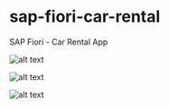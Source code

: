 # sap-fiori-car-rental
SAP Fiori - Car Rental App

![alt text](http://url/to/img.png)

![alt text](http://url/to/img.png)

![alt text](http://url/to/img.png)
